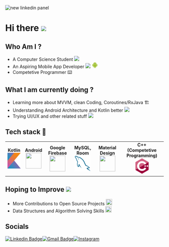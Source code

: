 ![new linkedin panel](https://user-images.githubusercontent.com/38661661/124747898-15b4bf00-df40-11eb-8b72-075172c9b32e.PNG)

# Hi there <img src="https://raw.githubusercontent.com/MartinHeinz/MartinHeinz/master/wave.gif" width="25px">

## Who Am I ? 
- A Computer Science Student <img src="https://media0.giphy.com/media/quEsMOrr3hmQ8/200w.webp?cid=ecf05e47502z4pdfjgs7d43dnbn9l4x9avwmh6v1yg61phym&rid=200w.webp" width="20px">
- An Aspiring Mobile App Developer <img src="https://media0.giphy.com/media/8VkgrPdxMh0oo/200.webp?cid=ecf05e47l4hcvayc9l3o5fq8uj4hj65vv3t5vg5w1wnzfyma&rid=200.webp" width="20px"> <img src="https://github.com/devicons/devicon/blob/master/icons/android/android-original.svg" width="20" height="20"/>
- Competetive Programmer :keyboard:

## What I am currently doing ?
- Learning more about MVVM, clean Coding, Coroutines/RxJava :building_construction:
- Understanding Android Architecture and Kotlin better <img src="https://media0.giphy.com/media/26BkNrGhy4DKnbD9u/200w.webp?cid=ecf05e47udz8h8mm7wi5grvkywlfwgbgcojceosjw8zxq7ou&rid=200w.webp" width="20px">
- Trying UI/UX and other related stuff <img src="https://media1.giphy.com/media/31XkgzAaa2drK5GM4C/giphy.gif?cid=ecf05e473us656lhv190p3ylks7yryiivxa297epiglc92pe&rid=giphy.gif&ct=g" width="20px">

## Tech stack :diamond_shape_with_a_dot_inside:
<center>
	<table>
		<body>
			<tr><td  align="center">
					<span><strong>Kotlin</strong></span><br/>
					<img height="50px" width="50px" src="https://github.com/devicons/devicon/blob/master/icons/kotlin/kotlin-original.svg">
				</td>
				<td  align="center">
					<span><strong>Android</strong></span><br/>
					<img height="50px" width="50px" src="https://avatars.githubusercontent.com/u/32689599?s=200&v=4">
				</td>
				<td  align="center">
					<span><strong>Google Firebase</strong></span><br/>
					<img height="50px" width="50px" src="https://camo.githubusercontent.com/5c4c2f1d7cce956f910b9a0a3d3ecaabc436824c7d023a9aa620eac4ae008a98/68747470733a2f2f63646e342e69636f6e66696e6465722e636f6d2f646174612f69636f6e732f676f6f676c652d692d6f2d323031362f3531322f676f6f676c655f66697265626173652d322d3531322e706e67">
				</td>
				<td  align="center">
					<span><strong>MySQL, Room</strong></span><br/>
					<img height="50px" width="50px" src="https://github.com/devicons/devicon/blob/master/icons/mysql/mysql-original.svg">
				</td>
				<td  align="center">
					<span><strong>Material Design</strong></span><br/>
					<img height="50px" width="50px" src="https://avatars.githubusercontent.com/u/19478152?s=200&v=4">
				</td>
				<td  align="center">
					<span><strong>C++ (Competetive Programming)</strong></span><br/>
					<img height="50px" width="50px" src="https://github.com/devicons/devicon/blob/master/icons/cplusplus/cplusplus-original.svg">
				</td>
			</tr>
		</body>
	</table>
</center>

## Hoping to Improve <img src="https://media1.giphy.com/media/xT9IgAakXAITtXIWje/200w.webp?cid=ecf05e474mfl3vw7edvg9up8t04rsxq26beltlo9b8x99mfc&rid=200w.webp" width="25px">
- More Contributions to Open Source Projects <img src="https://upload.wikimedia.org/wikipedia/commons/3/3f/Git_icon.svg" width="20" height="20"/>
- Data Structures and Algorithm Solving Skills <img src="https://slaystudy.com/wp-content/uploads/2020/07/tree2.png?ezimgfmt=rs:321x281/rscb1/ng:webp/ngcb1" width="20" height="20"/> 

## Socials
[![Linkedin Badge](https://img.shields.io/badge/-ShantanuGupta-blue?style=flat-square&logo=Linkedin&logoColor=white&link=https://www.linkedin.com/in/shantanu-gupta-89392013a/)](https://www.linkedin.com/in/shantanu-gupta-89392013a/)[![Gmail Badge](https://img.shields.io/badge/-Gupta.Shantanu6@gmail.com-c14438?style=flat-square&logo=Gmail&logoColor=white&link=mailto:Gupta.Shantanu6@gmail.com)](mailto:Gupta.Shantanu6@gmail.com)[![Instagram](https://img.shields.io/badge/-@shantanugupta.x-purple?style=flat-square&logo=instagram&logoColor=white&link=https://www.instagram.com/shantanugupta.x/)](https://www.instagram.com/shantanugupta.x/)




<!--
**GuptaShantanu6/GuptaShantanu6** is a ✨ _special_ ✨ repository because its `README.md` (this file) appears on your GitHub profile.

Here are some ideas to get you started:

- 🔭 I’m currently working on ...
- 🌱 I’m currently learning ...
- 👯 I’m looking to collaborate on ...
- 🤔 I’m looking for help with ...
- 💬 Ask me about ...
- 📫 How to reach me: ...
- 😄 Pronouns: ...
- ⚡ Fun fact: ...
-->

<!-- ![](https://komarev.com/ghpvc/?username=GuptsShantanu6) -->

